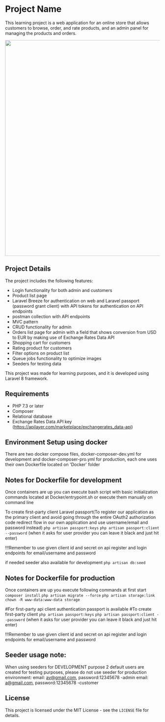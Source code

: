 # Project Name


This learning project is a web application for an online store that allows customers to browse, order, and rate products, and an admin panel for managing the products and orders.

<p align="center"><a href="https://laravel.com" target="_blank"><img src="https://user-images.githubusercontent.com/78453595/236002623-182edec6-e65b-4122-bac2-bc4f4a954058.png" width="700"></a></p>


## Project Details

The project includes the following features:

- Login functionality for both admin and customers
- Product list page
- Laravel Breeze for authentication on web and Laravel passport (password grant client) with API tokens for authentication on API endpoints
- postman collection with API endpoints
- MVC pattern
- CRUD functionality for admin
- Orders list page for admin with a field that shows conversion from USD to EUR by making use of Exchange Rates Data API
- Shopping cart for customers
- Rating product for customers
- Filter options on product list
- Queue jobs functionality to optimize images
- Seeders for testing data

This project was made for learning purposes, and it is developed using Laravel 8 framework.

## Requirements

- PHP 7.3 or later
- Composer
- Relational database
- Exchange Rates Data API key (https://apilayer.com/marketplace/exchangerates_data-api)

## Environment Setup using docker

There are two docker compose files, docker-composer-dev.yml for development and docker-composer-pro.yml for production, each one uses their own Dockerfile located on 'Docker' folder

## Notes for Dockerfile for development

Once containers are up you can execute bash script with basic initialization commands
located at Docker/entrypoint.sh or execute them manually on command line

To create first-party client Laravel passport(To register our application as the primary client and avoid going through the entire OAuth2 authorization code redirect flow in our own application and use username/email and password instead)
`php artisan passport:keys`
`php artisan passport:client --password` (when it asks for user provider you can leave it black and just hit enter)

!!!Remember to use given client id and secret on api register and login endpoints for email/username and password

if needed seeder also available for development
`php artisan db:seed`

## Notes for Dockerfile for production

Once containers are up you execute following commands at first start
`composer install`
`php artisan migrate --force`
`php artisan storage:link`
`chown -R www-data:www-data storage`


#For first-party api client authentication passport is available
#To create first-party client
`php artisan passport:keys`
`php artisan passport:client --password` (when it asks for user provider you can leave it black and just hit enter)

!!!Remember to use given client id and secret on api register and login endpoints for email/username and password

## Seeder usage note:
When using seeders for DEVELOPMENT purpose 2 default users are created for testing purposes, please do not use seeder for production environment:
email: av@gmail.com, password:12345678 -admin
email: a@gmail.com, password:12345678 -customer

## License

This project is licensed under the MIT License - see the `LICENSE` file for details.
